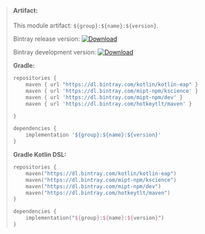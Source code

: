 > #### Artifact:
>
> This module artifact: `${group}:${name}:${version}`.
>
> Bintray release version:        [ ![Download](https://api.bintray.com/packages/mipt-npm/kscience/${name}/images/download.svg) ](https://bintray.com/mipt-npm/kscience/${name}/_latestVersion)
>
> Bintray development version:    [ ![Download](https://api.bintray.com/packages/mipt-npm/dev/${name}/images/download.svg) ](https://bintray.com/mipt-npm/dev/${name}/_latestVersion)
>
> **Gradle:**
>
> ```gradle
> repositories {
>     maven { url "https://dl.bintray.com/kotlin/kotlin-eap" }
>     maven { url 'https://dl.bintray.com/mipt-npm/kscience' }
>     maven { url 'https://dl.bintray.com/mipt-npm/dev' }
>     maven { url 'https://dl.bintray.com/hotkeytlt/maven' }
> 
> }
> 
> dependencies {
>     implementation '${group}:${name}:${version}'
> }
> ```
> **Gradle Kotlin DSL:**
>
> ```kotlin
> repositories {
>     maven("https://dl.bintray.com/kotlin/kotlin-eap")
>     maven("https://dl.bintray.com/mipt-npm/kscience")
>     maven("https://dl.bintray.com/mipt-npm/dev")
>     maven("https://dl.bintray.com/hotkeytlt/maven")
> }
> 
> dependencies {
>     implementation("${group}:${name}:${version}")
> }
> ```